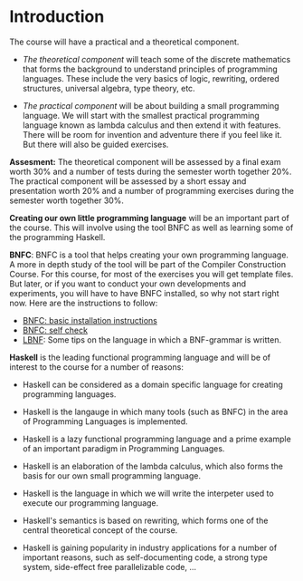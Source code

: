# Introduction

The course will have a practical and a theoretical component.

- *The theoretical component* will teach some of the discrete mathematics that forms the background to understand principles of programming languages. These include the very basics of logic, rewriting, ordered structures, universal algebra, type theory, etc. 

- *The practical component* will be about building a small programming language. We will start with the smallest practical programming language known as lambda calculus and then extend it with features. There will be room for invention and adventure there if you feel like it. But there will also be guided exercises.

**Assesment:** The theoretical component will be assessed by a final exam worth 30% and a number of tests during the semester worth together 20%. The practical component will be assessed by a short essay and presentation worth 20% and a number of programming exercises during the semester worth together 30%.

**Creating our own little programming language** will be an important part of the course. This will involve using the tool BNFC as well as learning some of the programming Haskell. 

**BNFC**: BNFC is a tool that helps creating your own programming language. A more in depth study of the tool will be part of the Compiler Construction Course. For this course, for most of the exercises you will get template files. But later, or if you want to conduct your own developments and experiments, you will have to have BNFC installed, so why not start right now. Here are the instructions to follow:

- [BNFC: basic installation instructions](https://github.com/alexhkurz/programming-languages-2019/blob/master/BNFC-installation.md)
- [BNFC: self check](https://github.com/alexhkurz/compiler-construction/blob/master/BNFC-example.md)
- [LBNF](https://hackmd.io/s/SyJowOgD4): Some tips on the language in which a BNF-grammar is written.
  

**Haskell** is the leading functional programming language and will be of interest to the course for a number of reasons:

 - Haskell can be considered as a domain specific language for creating programming languages.
 
 - Haskell is the langauge in which many tools (such as BNFC) in the area of Programming Languages is implemented.
 
 - Haskell is a lazy functional programming language and a prime example of an important paradigm in Programming Languages.
 
 - Haskell is an elaboration of the lambda calculus, which also forms the basis for our own small programming language.
 
 - Haskell is the language in which we will write the interpeter used to execute our programming language.
 
 - Haskell's semantics is based on rewriting, which forms one of the central theoretical concept of the course.
 
 - Haskell is gaining popularity in industry applications for a number of important reasons, such as self-documenting code, a strong type system, side-effect free parallelizable code, ...

